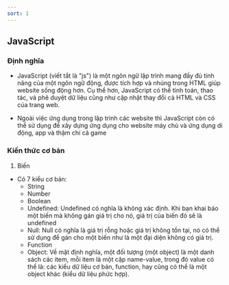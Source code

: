 ```yaml
---
sort: 1
---
```


## JavaScript

### Định nghĩa

- JavaScript (viết tắt là "js") là một ngôn ngữ lập trình mang đầy đủ tính năng của một ngôn ngữ động, được tích hợp và nhúng trong HTML giúp website sống động hơn. Cụ thể hơn, JavaScript có thể tính toán, thao tác, và phê duyệt dữ liệu cũng như cập nhật thay đổi cả HTML và CSS của trang web.

- Ngoài việc ứng dụng trong lập trình các website thì JavaScript còn có thể sử dụng để xây dựng ứng dụng cho website máy chủ và ứng dụng di động, app và thậm chí cả game

### Kiến thức cơ bản

1. Biến

- Có 7 kiểu cơ bản: 
  + String
  + Number
  + Boolean
  + Undefined: Undefined có nghĩa là không xác định. Khi bạn khai báo một biến mà không gán giá trị cho nó, giá trị của biến đó sẽ là undefined
  + Null: Null có nghĩa là giá trị rỗng hoặc giá trị không tồn tại, nó có thể sử dụng để gán cho một biến như là một đại diện không có giá trị.
  + Function
  + Object: Về mặt định nghĩa, một đối tượng (một object) là một danh sách các item, mỗi item là một cặp name-value, trong đó value có thể là: các kiểu dữ liệu cơ bản, function, hay cũng có thể là một object khác (kiểu dữ liệu phức hợp).
